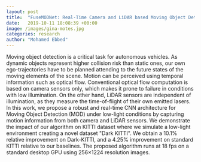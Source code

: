 ```yaml
---
layout: post
title:  "FuseMODNet: Real-Time Camera and LiDAR based Moving Object Detection for robust low-light Autonomous Driving"
date:   2019-10-11 18:08:39 +00:00
image: /images/gina-motes.jpg
categories: research
author: "Mohamed Ebbed"
---
```


Moving object detection is a critical task for autonomous vehicles. As dynamic objects represent higher collision risk than static ones, our own ego-trajectories have to be planned attending to the future states of the moving elements of the scene. Motion can be perceived using temporal information such as optical flow. Conventional optical flow computation is based on camera sensors only, which makes it prone to failure in conditions with low illumination. On the other hand, LiDAR sensors are independent of illumination, as they measure the time-of-flight of their own emitted lasers. In this work, we propose a robust and real-time CNN architecture for Moving Object Detection (MOD) under low-light conditions by capturing motion information from both camera and LiDAR sensors. We demonstrate the impact of our algorithm on KITTI dataset where we simulate a low-light environment creating a novel dataset "Dark KITTI". We obtain a 10.1% relative improvement on Dark-KITTI, and a 4.25% improvement on standard KITTI relative to our baselines. The proposed algorithm runs at 18 fps on a standard desktop GPU using 256×1224 resolution images.